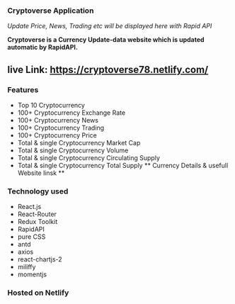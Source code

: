 ### Cryptoverse Application
  *Update Price, News, Trading etc will be displayed here with Rapid API*

  **Cryptoverse is a Currency Update-data website which is updated automatic by RapidAPI.**

## live Link: https://cryptoverse78.netlify.com/
  ### Features
  * Top 10 Cryptocurrency
  * 100+ Cryptocurrency Exchange Rate
  * 100+ Cryptocurrency News
  * 100+ Cryptocurrency Trading
  * 100+ Cryptocurrency Price
  * Total & single Cryptocurrency Market Cap
  * Total & single Cryptocurrency Volume
  * Total & single Cryptocurrency Circulating Supply
  * Total & single Cryptocurrency Total Supply
  ** Currency Details & usefull Website linsk **

  ### Technology used
  * React.js
  * React-Router
  * Redux Toolkit
  * RapidAPI
  * pure CSS
  * antd
  * axios
  * react-chartjs-2
  * miliffy
  * momentjs

  ### Hosted on Netlify



